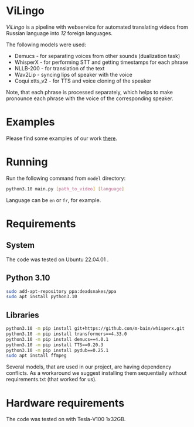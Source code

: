 # ViLingo

*ViLingo* is a pipeline with webservice for automated translating videos from Russian language into *12* foreign languages.


The following models were used:
* Demucs - for separating voices from other sounds (dualization task)
* WhisperX - for performing STT and getting timestamps for each phrase
* NLLB-200 - for translation of the text
* Wav2Lip - syncing lips of speaker with the voice 
* Coqui xtts_v2 - for TTS and voice cloning of the speaker

Note, that each phrase is processed separately, which helps to make pronounce each phrase with the voice of 
the corresponding speaker.

# Examples

Please find some examples of our work
[there](https://drive.google.com/drive/folders/1LqOT3hCsz6AI9shP1lP4ya5DxC1VzaW-?usp=drive_link).

# Running

Run the following command from `model` directory:
```bash
python3.10 main.py [path_to_video] [language]
```

Language can be `en` or `fr`, for example.

# Requirements

## System

The code was tested on Ubuntu 22.04.01 .

## Python 3.10

```bash
sudo add-apt-repository ppa:deadsnakes/ppa
sudo apt install python3.10
```

## Libraries

```bash
python3.10 -m pip install git+https://github.com/m-bain/whisperx.git
python3.10 -m pip install transformers==4.33.0
python3.10 -m pip install demucs==4.0.1
python3.10 -m pip install TTS==0.20.3
python3.10 -m pip install pydub==0.25.1
sudo apt install ffmpeg
```

Several models, that are used in our project, are having dependency conflicts. As a workaround we suggest installing
them sequentially without requirements.txt (that worked for us).

# Hardware requirements

The code was tested on with Tesla-V100 1x32GB.
